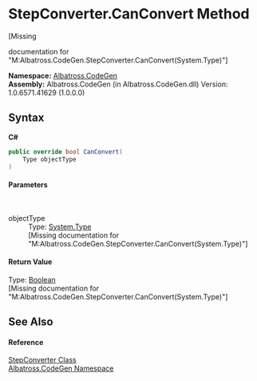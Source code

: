 # StepConverter.CanConvert Method 
 

\[Missing <summary> documentation for "M:Albatross.CodeGen.StepConverter.CanConvert(System.Type)"\]

**Namespace:**&nbsp;<a href="DCDDD28E">Albatross.CodeGen</a><br />**Assembly:**&nbsp;Albatross.CodeGen (in Albatross.CodeGen.dll) Version: 1.0.6571.41629 (1.0.0.0)

## Syntax

**C#**<br />
``` C#
public override bool CanConvert(
	Type objectType
)
```


#### Parameters
&nbsp;<dl><dt>objectType</dt><dd>Type: <a href="http://msdn2.microsoft.com/en-us/library/42892f65" target="_blank">System.Type</a><br />\[Missing <param name="objectType"/> documentation for "M:Albatross.CodeGen.StepConverter.CanConvert(System.Type)"\]</dd></dl>

#### Return Value
Type: <a href="http://msdn2.microsoft.com/en-us/library/a28wyd50" target="_blank">Boolean</a><br />\[Missing <returns> documentation for "M:Albatross.CodeGen.StepConverter.CanConvert(System.Type)"\]

## See Also


#### Reference
<a href="2B39026A">StepConverter Class</a><br /><a href="DCDDD28E">Albatross.CodeGen Namespace</a><br />